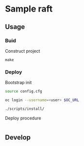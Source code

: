# Sample raft





## Usage


### Buid

Construct project 

```
make
```


### Deploy


Bootstrap init

```sh 
source config.cfg 

oc login --username=<user> $OC_URL	

./scripts/install/
```



Deploy procedure
```sh


```


## Develop
		